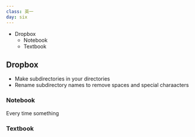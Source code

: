 ```yaml
---
class: 英一
day: six
---
```


- Dropbox
	- Notebook
	- Textbook

## Dropbox
- Make subdirectories in your directories
- Rename subdirectory names to remove spaces and special charaacters

### Notebook

Every time something

### Textbook
